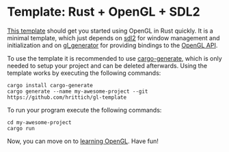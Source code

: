 # Template: Rust + OpenGL + SDL2

[This template](src/main.rs) should get you started using OpenGL in Rust
quickly. It is a minimal template, which just depends on [sdl2] for window
management and initialization and on [gl_generator] for providing bindings to
the [OpenGL API].

To use the template it is recommended to use [cargo-generate], which is only
needed to setup your project and can be deleted afterwards. Using the template
works by executing the following commands:

    cargo install cargo-generate
    cargo generate --name my-awesome-project --git https://github.com/hrittich/gl-template

To run your program execute the following commands:

    cd my-awesome-project
    cargo run

Now, you can move on to [learning OpenGL]. Have fun!

[learning OpenGL]: https://learnopengl.com/
[sdl2]: https://crates.io/crates/sdl2
[gl_generator]: https://crates.io/crates/gl_generator
[OpenGL API]: https://www.khronos.org/registry/OpenGL-Refpages/
[cargo-generate]: https://crates.io/crates/cargo-generate
